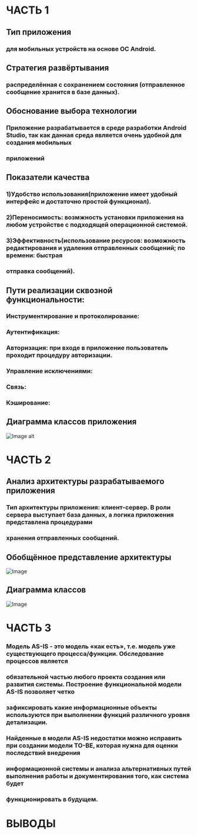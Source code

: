 # ЧАСТЬ 1
## Тип приложения
### для мобильных устройств на основе ОС Android.
## Стратегия развёртывания
### распределённая с сохранением состояния (отправленное сообщение хранится в базе данных).
## Обоснование выбора технологии
### Приложение разрабатывается в среде разработки Android Studio, так как данная среда является очень удобной для создания мобильных
### приложений
## Показатели качества
### 1)Удобство использования(приложение имеет удобный интерфейс и достаточно простой функционал).
### 2)Переносимость: возмжность установки приложения на любом устройстве с подходящей операционной системой.
### 3)Эффективность(использование ресурсов: возможность редактирования и удаления отправленных сообщений; по времени: быстрая
### отправка сообщений).
## Пути реализации сквозной функциональности:
### Инструментирование и протоколирование:
### Аутентификация:
### Авторизация: при входе в приложение пользователь проходит процедуру авторизации.
### Управление исключениями:
### Связь:
### Кэширование:
## Диаграмма классов приложения
![Image alt](https://github.com/Daniil-Lukashchik/Chat-program/blob/master/Class%20Diagram.png)

# ЧАСТЬ 2
## Анализ архитектуры разрабатываемого приложения
### Тип архитектуры приложения: клиент-сервер. В роли сервера выступает база данных, а логика приложения представлена процедурами
### хранения отправленных сообщений. 
## Обобщённое представление архитектуры
![Image](https://github.com/Daniil-Lukashchik/Chat-program/blob/master/%D0%B0%D1%80%D1%85%D0%B8%D1%82%D0%B5%D0%BA%D1%82%D1%83%D1%80%D0%B0.jpg)

## Диаграмма классов
![Image](https://github.com/Daniil-Lukashchik/Chat-program/blob/master/Class%20DiagramAuto.png)

# ЧАСТЬ 3
### Модель AS-IS - это модель «как есть», т.е. модель уже существующего процесса/функции. Обследование процессов является
### обязательной частью любого проекта создания или развития системы. Построение функциональной модели AS-IS позволяет четко
### зафиксировать какие информационные объекты используются при выполнении функций различного уровня детализации.
### Найденные в модели AS-IS недостатки можно исправить при создании модели ТО-ВЕ, которая нужна для оценки последствий внедрения
### информационной системы и анализа альтернативных путей выполнения работы и документирования того, как система будет
### функционировать в будущем.

# ВЫВОДЫ

